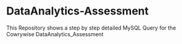 # DataAnalytics-Assessment
This Repository shows a step by step detailed MySQL Query for the Cowrywise DataAnalytics_Assessment
